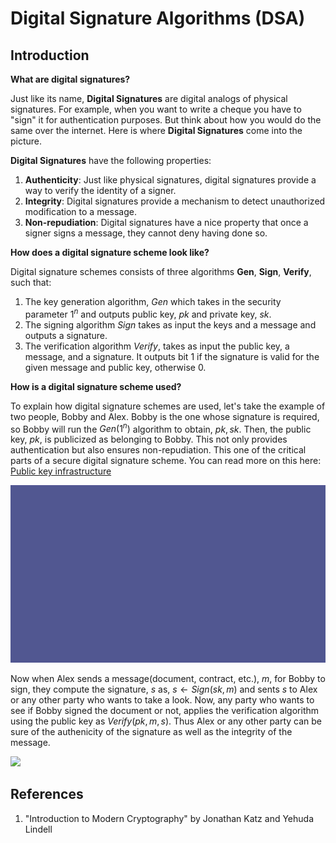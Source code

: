 # Digital Signature Algorithms (DSA)

## Introduction

**What are digital signatures?** 

Just like its name, **Digital Signatures** are digital analogs of physical signatures. For example, when you want to write a cheque you have to "sign" it for authentication purposes. But think about how you would do the same over the internet. 
Here is where **Digital Signatures** come into the picture. 

**Digital Signatures** have the following properties:
1. **Authenticity**: Just like physical signatures, digital signatures provide a way to verify the identity of a signer.
2. **Integrity**: Digital signatures provide a mechanism to detect unauthorized modification to a message.
3. **Non-repudiation**: Digital signatures have a nice property that once a signer signs a message, they cannot deny having done so.

**How does a digital signature scheme look like?**

Digital signature schemes consists of three algorithms **Gen**, **Sign**, **Verify**, such that:

1. The key generation algorithm, $Gen$ which takes in the security parameter $1^n$ and outputs public key, $pk$ and private key, $sk$.
2. The signing algorithm $Sign$ takes as input the keys and a message and outputs a signature.
3. The verification algorithm $Verify$, takes as input the public key, a message, and a signature. 
It outputs bit 1 if the signature is valid for the given message and public key, otherwise 0.

**How is a digital signature scheme used?** 

To explain how digital signature schemes are used, let's take the example of two people, Bobby and Alex.
Bobby is the one whose signature is required, so Bobby will run the $Gen(1^n)$ algorithm to obtain, $pk, sk$. 
Then, the public key, $pk$, is publicized as belonging to Bobby. This not only provides authentication but also ensures non-repudiation. This one of the critical parts of a secure digital signature scheme. 
You can read more on this here: [Public key infrastructure](https://en.wikipedia.org/wiki/Public_key_infrastructure)

![](./keygen.gif)

Now when Alex sends a message(document, contract, etc.), $m$, for Bobby to sign, they compute the signature, $s$ as, $s\leftarrow Sign(sk,m)$ and sents $s$ to Alex or any other party who wants to take a look.
Now, any party who wants to see if Bobby signed the document or not, applies the verification algorithm using the public key as $Verify(pk,m,s)$. Thus Alex or any other party can be sure of the authenicity of
the signature as well as the integrity of the message.

![](./sign_and_verify.gif)

## References

1. "Introduction to Modern Cryptography" by Jonathan Katz and Yehuda Lindell


